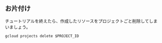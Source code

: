 ## お片付け

チュートリアルを終えたら、作成したリソースをプロジェクトごと削除してしまいましょう。

```console
gcloud projects delete $PROJECT_ID
```
